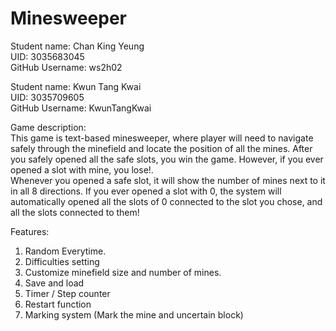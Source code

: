 # Minesweeper

Student name: Chan King Yeung     
UID: 3035683045     
GitHub Username: ws2h02     

Student name: Kwun Tang Kwai     
UID: 3035709605     
GitHub Username: KwunTangKwai     

Game description:         
This game is text-based minesweeper, where player will need to navigate safely through the minefield and locate the position of all the mines. After you safely opened all the safe slots, you win the game. However, if you ever opened a slot with mine, you lose!.       
Whenever you opened a safe slot, it will show the number of mines next to it in all 8 directions. If you ever opened a slot with 0, the system will automatically opened all the slots of 0 connected to the slot you chose, and all the slots connected to them!

Features:         
1. Random Everytime.        
2. Difficulties setting        
3. Customize minefield size and number of mines.
4. Save and load
5. Timer / Step counter      
6. Restart function                     
7. Marking system (Mark the mine and uncertain block)
